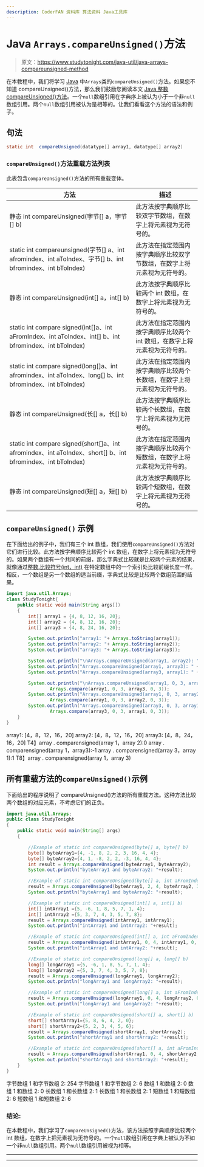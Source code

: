 ```yaml
---
description: CoderFAN 资料库 算法资料 Java工具库
---
```


# Java `Arrays.compareUnsigned()`方法

> 原文：<https://www.studytonight.com/java-util/java-arrays-compareunsigned-method>

在本教程中，我们将学习 [Java](https://www.studytonight.com/java/) 中`Arrays`类的`compareUnsigned()`方法。如果您不知道 compareUnsigned()方法，那么我们鼓励您阅读本文 [Java 整数 compareUnsigned()方法](https://www.studytonight.com/java-wrapper-class/java-integer-compareunsigned-method)。一个`null`数组引用在字典序上被认为小于一个非`null`数组引用。两个`null`数组引用被认为是相等的。让我们看看这个方法的语法和例子。

## 句法

```java
static int	compareUnsigned(datatype[] array1, datatype[] array2)
```

### `compareUnsigned()`方法重载方法列表

此表包含`compareUnsigned()`方法的所有重载变体。

| 方法 | 描述 |
| --- | --- |
| 静态 int compareUnsigned(字节[] a，字节[] b) | 此方法按字典顺序比较双字节数组，在数字上将元素视为无符号的。 |
| static int compareunsigned(字节[] a、int afromindex、int aToIndex、字节[] b、int bfromindex、int bToIndex) | 此方法在指定范围内按字典顺序比较双字节数组，在数字上将元素视为无符号的。 |
| 静态 int compareUnsigned(int[] a，int[] b) | 此方法按字典顺序比较两个 int 数组，在数字上将元素视为无符号的。 |
| static int compare signed(int[]a、int aFromIndex、int aToIndex、int[] b、int bfromindex、int bToIndex) | 此方法在指定范围内按字典顺序比较两个 int 数组，在数字上将元素视为无符号的。 |
| static int compare signed(long[]a、int afromindex、int aToIndex、long[] b、int bfromindex、int bToIndex) | 此方法在指定范围内按字典顺序比较两个长数组，在数字上将元素视为无符号的。 |
| 静态 int compareUnsigned(长[] a，长[] b) | 此方法按字典顺序比较两个长数组，在数字上将元素视为无符号的。 |
| static int compare signed(short[]a、int afromindex、int aToIndex、short[] b、int bfromindex、int bToIndex) | 此方法在指定范围内按字典顺序比较两个短数组，在数字上将元素视为无符号的。 |
| 静态 int compareUnsigned(短[] a，短[] b) | 此方法按字典顺序比较两个短数组，在数字上将元素视为无符号的。 |

## `compareUnsigned()` 示例

在下面给出的例子中，我们有三个 int 数组，我们使用`compareUnsigned()`方法对它们进行比较。此方法按字典顺序比较两个 int 数组，在数字上将元素视为无符号的。如果两个数组有一个共同的前缀，那么字典式比较就是比较两个元素的结果，就像通过[整数.比较符号(int，int)](http://www.studytonight.com/java-wrapper-class/java-integer-compareunsigned-method) 在特定数组中的一个索引处比较前缀长度一样。相反，一个数组是另一个数组的适当前缀，字典式比较是比较两个数组范围的结果。

```java
import java.util.Arrays;
class StudyTonight{ 
	public static void main(String args[]) 
	{  
		int[] array1 = {4, 8, 12, 16, 20};
        int[] array2 = {4, 8, 12, 16, 20};
        int[] array3 = {4, 8, 24, 16, 20};

        System.out.println("array1: "+ Arrays.toString(array1));
        System.out.println("array2: "+ Arrays.toString(array2));
        System.out.println("array3: "+ Arrays.toString(array3));        

        System.out.println("\nArrays.compareUnsigned(array1, array2): " + Arrays.compareUnsigned(array1, array2));
        System.out.println("Arrays.compareUnsigned(array1, array3): " + Arrays.compareUnsigned(array1, array3));
        System.out.println("Arrays.compareUnsigned(array3, array1): " + Arrays.compareUnsigned(array3, array1));        

        System.out.println("\nArrays.compareUnsigned(array1, 0, 3, array3, 0, 3): " +
                Arrays.compare(array1, 0, 3, array3, 0, 3));
        System.out.println("Arrays.compareUnsigned(array1, 0, 3, array2, 0, 3): " +
                Arrays.compare(array1, 0, 3, array2, 0, 3));
        System.out.println("Arrays.compareUnsigned(array3, 0, 3, array1, 0, 3): " +
                Arrays.compare(array3, 0, 3, array1, 0, 3));
	}
}
```

array1: [4，8，12，16，20]
array2: [4，8，12，16，20]
array3: [4，8，24，16，20]
T4】array . comparensigned(array 1，array 2):0
array . comparensigned(array 1，array3):-1
array . comparensigned(array 3，array 1):1
T8】array . comparensigned(array 1，array 3)

## 所有重载方法的`compareUnsigned()`示例

下面给出的程序说明了 compareUnsigned()方法的所有重载方法。这种方法比较两个数组的对应元素，不考虑它们的正负。

```java
import java.util.Arrays;
public class StudyTonight 
{
	public static void main(String[] args) 
	{

		//Example of static int compareUnsigned(byte[] a, byte[] b)
		byte[] byteArray1={4, -1, 8, 2, 2, 3, 16, 4, 4};
		byte[] byteArray2={4, 1, -8, 2, 2, -3, 16, 4, 4};
		int result = Arrays.compareUnsigned(byteArray1, byteArray2);
		System.out.println("byteArray1 and byteArray2: "+result);

		//Example of static int compareUnsigned(byte[] a, int aFromIndex, int  aToIndex, byte[] b, int bFromIndex, int bToIndex)
		result = Arrays.compareUnsigned(byteArray1, 2, 4, byteArray2, 3, 5);
		System.out.println("byteArray1 and byteArray2: "+result);

		//Example of static int compareUnsigned(int[] a, int[] b)
		int[] intArray1 ={5, -6, 1, 8, 5, 7, 1, 4};		
		int[] intArray2 ={5, 3, 7, 4, 3, 5, 7, 8};		
		result = Arrays.compareUnsigned(intArray1, intArray1);
		System.out.println("intArray1 and intArray2: "+result);

		//Example of static int compareUnsigned(int[] a, int aFromIndex, int aToIndex, int[] b, int bFromIndex, int bToIndex)
		result = Arrays.compareUnsigned(intArray1, 0, 4, intArray1, 0, 4);
		System.out.println("intArray1 and intArray2: "+result);			

		//Example of static int compareUnsigned(long[] a, long[] b)
		long[] longArray1 ={5, -6, 1, 8, 5, 7, 1, 4};		
		long[] longArray2 ={5, 3, 7, 4, 3, 5, 7, 8};		
		result = Arrays.compareUnsigned(longArray1, longArray2);
		System.out.println("longArray1 and longArray2: "+result);

		//Example of static int compareUnsigned(long[] a, int aFromIndex, int aToIndex, long[] b, int bFromIndex, int bToIndex)
		result = Arrays.compareUnsigned(longArray1, 0, 4, longArray2, 0, 4);
		System.out.println("longArray1 and longArray2: "+result);			

		//Example of static int compareUnsigned(short[] a, short[] b)
		short[] shortArray1={5, 8, 6, 4, 2, 0};
		short[] shortArray2={5, 2, 3, 4, 5, 6};
		result = Arrays.compareUnsigned(shortArray1, shortArray2);
		System.out.println("shortArray1 and shortArray2: "+result);

		//Example of static int compareUnsigned(short[] a, int aFromIndex, int aToIndex, short[] b, int bFromIndex, int bToIndex)
		result = Arrays.compareUnsigned(shortArray1, 0, 4, shortArray2, 0, 4);
		System.out.println("shortArray1 and shortArray2: "+result);	
	}
}
```

字节数组 1 和字节数组 2: 254
字节数组 1 和字节数组 2: 6
数组 1 和数组 2: 0
数组 1 和数组 2: 0
长数组 1 和长数组 2: 1
长数组 1 和长数组 2: 1
短数组 1 和短数组 2: 6
短数组 1 和短数组 2: 6

### 结论:

在本教程中，我们学习了`compareUnsigned()`方法，该方法按照字典顺序比较两个 int 数组，在数字上把元素视为无符号的。一个`null`数组引用在字典上被认为不如一个非`null`数组引用。两个`null`数组引用被视为相等。

* * *

* * *